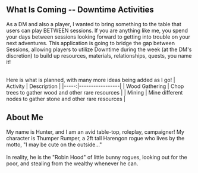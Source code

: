 ## What Is Coming -- Downtime Activities

As a DM and also a player, I wanted to bring something to the table that users can play BETWEEN sessions. If you are anything like me, you spend your days between sessions looking forward to getting into trouble on your next adventures. This application is going to bridge the gap between Sessions, allowing players to utilize Downtime during the week (at the DM's discretion) to build up resources, materials, relationships, quests, you name it! <br><br>

Here is what is planned, with many more ideas being added as I go!
| Activity | Description |
|-----:|-----------------|
| Wood Gathering | Chop trees to gather wood and other rare resources |
| Mining | Mine different nodes to gather stone and other rare resources |

## About Me

My name is Hunter, and I am an avid table-top, roleplay, campaigner! My character is Thumper Rumper, a 2ft tall Harengon rogue who lives by the motto, "I may be cute on the outside..." <br><br>
In reality, he is the "Robin Hood" of little bunny rogues, looking out for the poor, and stealing from the wealthy whenever he can. 


